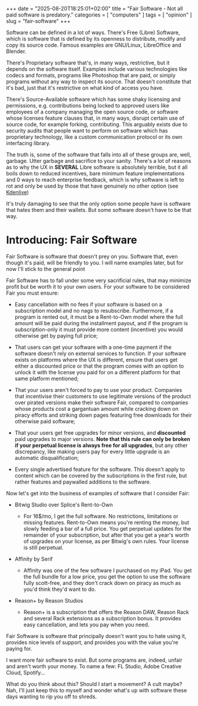 +++
date = "2025-08-20T18:25:01+02:00"
title = "Fair Software - Not all paid software is predatory."
categories = [ "computers" ]
tags = [ "opinion" ]
slug = "fair-software"
+++

Software can be defined in a lot of ways. There's Free (Libre) Software, which is software that is defined by its openness to distribute, modify and copy its source code. Famous examples are GNU/Linux, LibreOffice and Blender.

There's Proprietary software that's, in many ways, restrictive, but it depends on the software itself. Examples include various technologies like codecs and formats, programs like Photoshop that are paid, or simply programs without any way to inspect its source. That doesn't constitute that it's bad, just that it's restrictive on what kind of access you have.

There's Source-Available software which has some shaky licensing and permissions, e.g. contributions being locked to approved users like employees of a company managing the open source code, or software whose licenses feature clauses that, in many ways, disrupt certain use of source code, for example forking, contributing. This arguably exists due to security audits that people want to perform on software which has proprietary technology, like a custom communication protocol or its own interfacing library.

The truth is, some of the software that falls into all of these groups are, well, garbage. Utter garbage and sacrifice to your sanity. There's a lot of reasons as to why the UX in **SEVERAL** Libre software is absolutely terrible, but it all boils down to reduced incentives, bare minimum feature implementations and 0 ways to reach enterprise feedback, which is why software is left to rot and only be used by those that have genuinely no other option (see [Kdenlive](https://kdenlive.org))

It's truly damaging to see that the only option some people have is software that hates them and their wallets. But some software doesn't have to be that way.

# Introducing: Fair Software

Fair Software is software that doesn't prey on you. Software that, even though it's paid, will be friendly to you. I will name examples later, but for now I'll stick to the general point

Fair Software has to fall under some very sacrificial rules, that may minimize profit but be worth it to your own users. For your software to be considered Fair you must ensure:

- Easy cancellation with no fees if your software is based on a subscription model and no nags to resubscribe. Furthermore, if a program is rented out, it must be a Rent-to-Own model where the full amount will be paid during the installment payout, and if the program is subscription-only it must provide more content (incentive) you would otherwise get by paying full price;

- That users can get your software with a one-time payment if the software doesn't rely on external services to function. If your software exists on platforms where the UX is different, ensure that users get either a discounted price or that the program comes with an option to unlock it with the license you paid for on a different platform for that same platform mentioned;

- That your users aren't forced to pay to use your product. Companies that incentivise their customers to use legitimate versions of the product over pirated versions make their software Fair, compared to companies whose products cost a gargantuan amount while cracking down on piracy efforts and striking down pages featuring free downloads for their otherwise paid software;

- That your users get free upgrades for minor versions, and **discounted** paid upgrades to major versions. **Note that this rule can only be broken if your perpetual license is always free for all upgrades**, but any other discrepancy, like making users pay for every little upgrade is an automatic disqualification;

- Every single advertised feature for the software. This doesn't apply to content which can be covered by the subscriptions in the first rule, but rather features and paywalled additions to the software.

Now let's get into the business of examples of software that I consider Fair:

- Bitwig Studio over Splice's Rent-to-Own
  
  - For 16$/mo, I get the full software. No restrictions, limitations or missing features. Rent-to-Own means you're renting the money, but slowly feeding a bar of a full price. You get perpetual updates for the remainder of your subscription, but after that you get a year's worth of upgrades on your license, as per Bitwig's own rules. Your license is still perpetual.

- Affinity by Serif
  
  - Affinity was one of the few software I purchased on my iPad. You get the full bundle for a low price, you get the option to use the software fully scott-free, and they don't crack down on piracy as much as you'd think they'd want to do.

- Reason+ by Reason Studios
  
  - Reason+ is a subscription that offers the Reason DAW, Reason Rack and several Rack extensions as a subscription bonus. It provides easy cancellation, and lets you pay when you need.

Fair Software is software that principally doesn't want you to hate using it, provides nice levels of support, and provides you with the value you're paying for.

I want more fair software to exist. But some programs are, indeed, unfair and aren't worth your money. To name a few: FL Studio, Adobe Creative Cloud, Spotify...

What do you think about this? Should I start a movement? A cult maybe? Nah, I'll just keep this to myself and wonder what's up with software these days wanting to rip you off to shreds.